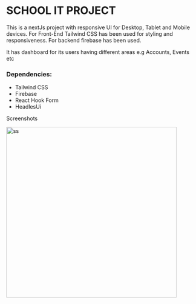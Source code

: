 # SCHOOL IT PROJECT

This is a nextJs project with responsive UI for Desktop, Tablet and Mobile devices. For Front-End Tailwind CSS has been used for styling and responsiveness. For backend firebase has been used.

It has dashboard for its users having different areas e.g Accounts, Events etc

### Dependencies:

- Tailwind CSS
- Firebase
- React Hook Form
- HeadlesUi

Screenshots

<!-- ![Homepage][https://i.imgur.com/tfjvkp5.png | width=400] -->
<img src="https://i.imgur.com/tfjvkp5.png" alt="ss" width="450px" height="450px">
<!-- ![Signup][https://i.imgur.com/swud62c.png | width=400]
![Signin][https://i.imgur.com/eqgud2e.png | width=400]
![Dashboard][https://i.imgur.com/5hziaau.png | width=400]
![Dashboard][https://i.imgur.com/mhxtd5f.png | width=400] -->
